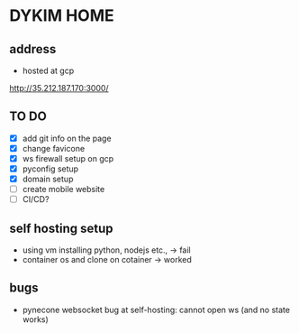 # DYKIM HOME

## address

- hosted at gcp

http://35.212.187.170:3000/

## TO DO

- [x] add git info on the page
- [x] change favicone
- [x] ws firewall setup on gcp
- [x] pyconfig setup
- [x] domain setup
- [ ] create mobile website
- [ ] CI/CD?

## self hosting setup

- using vm installing python, nodejs etc., -> fail
- container os and clone on cotainer -> worked

## bugs

- pynecone websocket bug at self-hosting: cannot open ws (and no state works)
